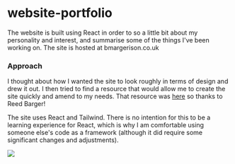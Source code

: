 # website-portfolio

The website is built using React in order to so a little bit about my personality and interest, and summarise some of the things I've been working on. The site is hosted at bmargerison.co.uk

### Approach

I thought about how I wanted the site to look roughly in terms of design and drew it out. I then tried to find a resource that would allow me to create the site quickly and amend to my needs. That resource was [here](https://www.freecodecamp.org/news/build-portfolio-website-react/) so thanks to Reed Barger! 

The site uses React and Tailwind. There is no intention for this to be a learning experience for React, which is why I am comfortable using someone else's code as a framework (although it did require some significant changes and adjustments).

![](src/images/diagram.png?raw=true)
